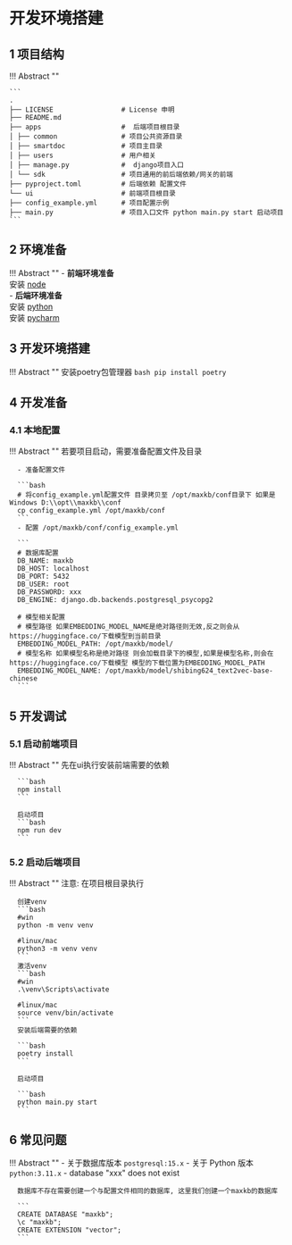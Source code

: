 # 开发环境搭建

## 1 项目结构

!!! Abstract "" 

    ```
    .          
    ├── LICENSE                 # License 申明        
    ├── README.md           
    ├── apps                    #  后端项目根目录        
    │ ├── common                # 项目公共资源目录         
    │ ├── smartdoc              # 项目主目录          
    │ ├── users                 # 用户相关          
    │ ├── manage.py             #  django项目入口         
    │ └── sdk                   # 项目通用的前后端依赖/网关的前端          
    ├── pyproject.toml          # 后端依赖 配置文件         
    └── ui                      # 前端项目根目录          
    ├── config_example.yml      # 项目配置示例             
    ├── main.py                 # 项目入口文件 python main.py start 启动项目             
    ```     

## 2 环境准备          

!!! Abstract "" 
    - **前端环境准备**       
      安装 [node](https://nodejs.org/)      
    - **后端环境准备**        
      安装 [python](https://www.python.org/downloads/release/python-3115/)        
      安装 [pycharm](https://www.jetbrains.com/pycharm/download/)

## 3 开发环境搭建

!!! Abstract "" 
    安装poetry包管理器
    ``` bash
    pip install poetry
    ```

## 4 开发准备

### 4.1 本地配置

!!! Abstract "" 
      若要项目启动，需要准备配置文件及目录

      - 准备配置文件

      ```bash
      # 将config_example.yml配置文件 目录拷贝至 /opt/maxkb/conf目录下 如果是Windows D:\\opt\\maxkb\\conf
      cp config_example.yml /opt/maxkb/conf
      ```
      - 配置 /opt/maxkb/conf/config_example.yml 

      ```
      # 数据库配置 
      DB_NAME: maxkb
      DB_HOST: localhost
      DB_PORT: 5432
      DB_USER: root
      DB_PASSWORD: xxx
      DB_ENGINE: django.db.backends.postgresql_psycopg2
      
      # 模型相关配置
      # 模型路径 如果EMBEDDING_MODEL_NAME是绝对路径则无效,反之则会从https://huggingface.co/下载模型到当前目录
      EMBEDDING_MODEL_PATH: /opt/maxkb/model/
      # 模型名称 如果模型名称是绝对路径 则会加载目录下的模型,如果是模型名称,则会在https://huggingface.co/下载模型 模型的下载位置为EMBEDDING_MODEL_PATH
      EMBEDDING_MODEL_NAME: /opt/maxkb/model/shibing624_text2vec-base-chinese
      ```

## 5 开发调试

### 5.1 启动前端项目
!!! Abstract "" 
      先在ui执行安装前端需要的依赖

      ```bash
      npm install
      ```

      启动项目
      ```bash
      npm run dev
      ```

### 5.2 启动后端项目

!!! Abstract "" 
      注意: 在项目根目录执行

      创建venv
      ```bash
      #win
      python -m venv venv

      #linux/mac
      python3 -m venv venv
      ```
      激活venv
      ```bash
      #win  
      .\venv\Scripts\activate

      #linux/mac
      source venv/bin/activate
      ```
      安装后端需要的依赖

      ```bash
      poetry install
      ```

      启动项目

      ```bash
      python main.py start
      ```

## 6 常见问题

!!! Abstract "" 
      - 关于数据库版本
      ```
      postgresql:15.x
      ```
      - 关于 Python 版本
      ```
      python:3.11.x
      ```
      - database "xxx" does not exist 

      数据库不存在需要创建一个与配置文件相同的数据库, 这里我们创建一个maxkb的数据库

      ```
      CREATE DATABASE "maxkb";
      \c "maxkb";
      CREATE EXTENSION "vector";
      ```